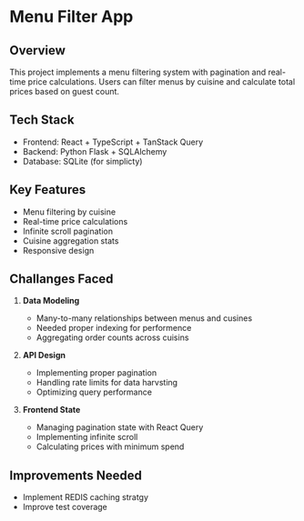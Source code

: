 #  Menu Filter App

## Overview

This project implements a menu filtering system with pagination and real-time price calculations. Users can filter menus by cuisine and calculate total prices based on guest count.

## Tech Stack

- Frontend: React + TypeScript + TanStack Query
- Backend: Python Flask + SQLAlchemy
- Database: SQLite (for simplicty)

## Key Features

- Menu filtering by cuisine
- Real-time price calculations
- Infinite scroll pagination
- Cuisine aggregation stats
- Responsive design

## Challanges Faced

1. **Data Modeling**

   - Many-to-many relationships between menus and cusines
   - Needed proper indexing for performence
   - Aggregating order counts across cuisins

2. **API Design**

   - Implementing proper pagination
   - Handling rate limits for data harvsting
   - Optimizing query performance

3. **Frontend State**

   - Managing pagination state with React Query
   - Implementing infinite scroll
   - Calculating prices with minimum spend


## Improvements Needed

- Implement REDIS caching stratgy
- Improve test coverage

